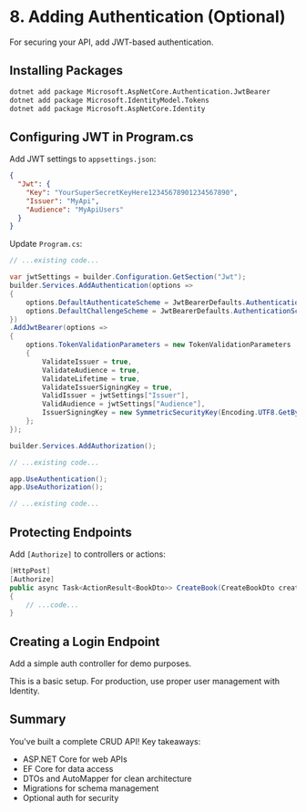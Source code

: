 # 8. Adding Authentication (Optional)

For securing your API, add JWT-based authentication.

## Installing Packages

```bash
dotnet add package Microsoft.AspNetCore.Authentication.JwtBearer
dotnet add package Microsoft.IdentityModel.Tokens
dotnet add package Microsoft.AspNetCore.Identity
```

## Configuring JWT in Program.cs

Add JWT settings to `appsettings.json`:

```json
{
  "Jwt": {
    "Key": "YourSuperSecretKeyHere12345678901234567890",
    "Issuer": "MyApi",
    "Audience": "MyApiUsers"
  }
}
```

Update `Program.cs`:

```csharp
// ...existing code...

var jwtSettings = builder.Configuration.GetSection("Jwt");
builder.Services.AddAuthentication(options =>
{
    options.DefaultAuthenticateScheme = JwtBearerDefaults.AuthenticationScheme;
    options.DefaultChallengeScheme = JwtBearerDefaults.AuthenticationScheme;
})
.AddJwtBearer(options =>
{
    options.TokenValidationParameters = new TokenValidationParameters
    {
        ValidateIssuer = true,
        ValidateAudience = true,
        ValidateLifetime = true,
        ValidateIssuerSigningKey = true,
        ValidIssuer = jwtSettings["Issuer"],
        ValidAudience = jwtSettings["Audience"],
        IssuerSigningKey = new SymmetricSecurityKey(Encoding.UTF8.GetBytes(jwtSettings["Key"]))
    };
});

builder.Services.AddAuthorization();

// ...existing code...

app.UseAuthentication();
app.UseAuthorization();

// ...existing code...
```

## Protecting Endpoints

Add `[Authorize]` to controllers or actions:

```csharp
[HttpPost]
[Authorize]
public async Task<ActionResult<BookDto>> CreateBook(CreateBookDto createBookDto)
{
    // ...code...
}
```

## Creating a Login Endpoint

Add a simple auth controller for demo purposes.

This is a basic setup. For production, use proper user management with Identity.

## Summary

You've built a complete CRUD API! Key takeaways:

- ASP.NET Core for web APIs
- EF Core for data access
- DTOs and AutoMapper for clean architecture
- Migrations for schema management
- Optional auth for security
